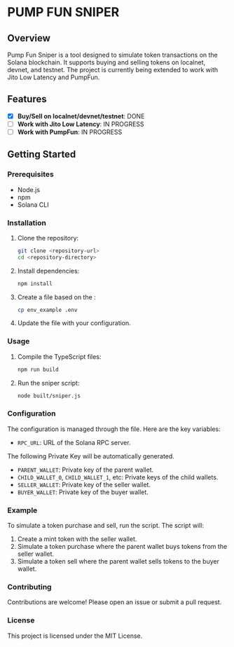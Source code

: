 # PUMP FUN SNIPER

## Overview

Pump Fun Sniper is a tool designed to simulate token transactions on the Solana blockchain. It supports buying and selling tokens on localnet, devnet, and testnet. The project is currently being extended to work with Jito Low Latency and PumpFun.

## Features

- [x] **Buy/Sell on localnet/devnet/testnet**: DONE
- [ ] **Work with Jito Low Latency**: IN PROGRESS
- [ ] **Work with PumpFun**: IN PROGRESS

## Getting Started

### Prerequisites

- Node.js
- npm
- Solana CLI

### Installation

1. Clone the repository:
    ```sh
    git clone <repository-url>
    cd <repository-directory>
    ```

2. Install dependencies:
    ```sh
    npm install
    ```

3. Create a  file based on the :
    ```sh
    cp env_example .env
    ```

4. Update the  file with your configuration.

### Usage

1. Compile the TypeScript files:
    ```sh
    npm run build
    ```

2. Run the sniper script:
    ```sh
    node built/sniper.js
    ```

### Configuration

The configuration is managed through the  file. Here are the key variables:

- `RPC_URL`: URL of the Solana RPC server.

The following Private Key will be automatically generated.
- `PARENT_WALLET`: Private key of the parent wallet.
- `CHILD_WALLET_0`, `CHILD_WALLET_1`, etc: Private keys of the child wallets.
- `SELLER_WALLET`: Private key of the seller wallet.
- `BUYER_WALLET`: Private key of the buyer wallet.

### Example

To simulate a token purchase and sell, run the  script. The script will:

1. Create a mint token with the seller wallet.
2. Simulate a token purchase where the parent wallet buys tokens from the seller wallet.
3. Simulate a token sell where the parent wallet sells tokens to the buyer wallet.

### Contributing

Contributions are welcome! Please open an issue or submit a pull request.

### License

This project is licensed under the MIT License.
